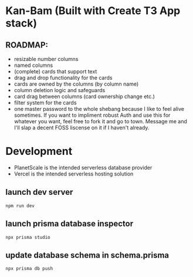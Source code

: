# Kan-Bam (Built with Create T3 App stack)

## ROADMAP:

- resizable number columns
- named columns
- (complete) cards that support text
- drag and drop functionality for the cards
- cards are owned by the columns (by column name)
- column deletion logic and safeguards
- card drag between columns (card ownership change etc.)
- filter system for the cards
- one master password to the whole shebang because I like to feel alive sometimes. If you want to impliment robust Auth and use this for whatever you want, feel free to fork it and go to town. Message me and I'll slap a decent FOSS liscense on it if I haven't already.

# Development

- PlanetScale is the intended serverless database provider
- Vercel is the intended serverless hosting solution

## launch dev server

```
npm run dev
```

## launch prisma database inspector

```
npx prisma studio
```

## update database schema in schema.prisma

```
npx prisma db push
```
